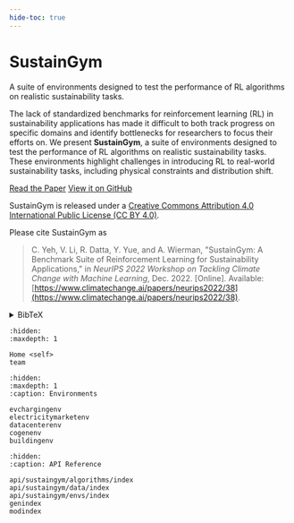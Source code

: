 ```yaml
---
hide-toc: true
---
```


# SustainGym

<p class="fs-6 fw-300">
A suite of environments designed to test the performance of RL algorithms on realistic sustainability tasks.
</p>

The lack of standardized benchmarks for reinforcement learning (RL) in sustainability applications has made it difficult to both track progress on specific domains and identify bottlenecks for researchers to focus their efforts on. We present **SustainGym**, a suite of environments designed to test the performance of RL algorithms on realistic sustainability tasks. These environments highlight challenges in introducing RL to real-world sustainability tasks, including physical constraints and distribution shift.

<p>
    <a href="https://s3.us-east-1.amazonaws.com/climate-change-ai/papers/neurips2022/38/paper.pdf" class="btn btn-blue fs-5 mb-4 mb-md-0 mr-2">Read the Paper</a>
    <a href="https://github.com/chrisyeh96/sustaingym/" class="btn fs-5 mb-4 mb-md-0">View it on GitHub</a>
</p>

SustainGym is released under a [Creative Commons Attribution 4.0 International Public License (CC BY 4.0)](https://creativecommons.org/licenses/by/4.0/).

Please cite SustainGym as

> C. Yeh, V. Li, R. Datta, Y. Yue, and A. Wierman, "SustainGym: A Benchmark Suite of Reinforcement Learning for Sustainability Applications," in _NeurIPS 2022 Workshop on Tackling Climate Change with Machine Learning_, Dec. 2022. [Online]. Available: [https://www.climatechange.ai/papers/neurips2022/38](https://www.climatechange.ai/papers/neurips2022/38).

<details markdown="block">
<summary>BibTeX</summary>

```tex
@inproceedings{yeh2022sustaingym,
    title={SustainGym: A Benchmark Suite of Reinforcement Learning for Sustainability Applications},
    author={Yeh, Christopher and Li, Victor and Datta, Rajeev and Yue, Yisong and Wierman, Adam},
    booktitle={NeurIPS 2022 Workshop on Tackling Climate Change with Machine Learning},
    url={https://www.climatechange.ai/papers/neurips2022/38},
    year={2022},
    month={12}
}
```

</details>

```{toctree}
:hidden:
:maxdepth: 1

Home <self>
team
```

```{toctree}
:hidden:
:maxdepth: 1
:caption: Environments

evchargingenv
electricitymarketenv
datacenterenv
cogenenv
buildingenv
```

```{toctree}
:hidden:
:caption: API Reference

api/sustaingym/algorithms/index
api/sustaingym/data/index
api/sustaingym/envs/index
genindex
modindex
```
